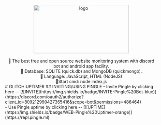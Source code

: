 <div class="header">
        <center>
            <a href="https://github.com/navaneethkm004/Pingle"><img src="https://github.com/navaneethkm004/my-images/blob/main/logo-pingle.png?raw=true" alt="logo" width="314" height="160" /></a>
        </center>
    </div>
	<br>
	<center>
🍭 The best free and open source website monitoring system with discord bot and android app facility.<br>
🍬 Database: SQLITE (quick.db) and MongoDB (quickmongo).<br>
🍫 Language: JavaScript, HTML (NodeJS)<br>
🧁Start cmd: node index.js<br>
	</center>
# GLITCH UPTIMER
## INVITING/USING PINGLE
- Invite Pingle by clicking here -- [![INVITE](https://img.shields.io/badge/INVITE-Pingle%20Bot-blue)](https://discord.com/oauth2/authorize?client_id=809212990427365416&scope=bot&permissions=486464)<br>
- Use Pingle uptime by clicking here -- [![UPTIME](https://img.shields.io/badge/WEB-Pingle%20Uptimer-orange)](https://repl.pingle.ml)<br>
<br>
